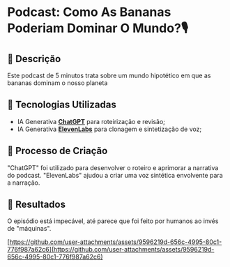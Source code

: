 # Podcast: Como As Bananas Poderiam Dominar O Mundo?🎙️

## 📒 Descrição
Este podcast de 5 minutos trata sobre um mundo hipotético em que as bananas dominam o nosso planeta

## 🤖 Tecnologias Utilizadas
- IA Generativa **[ChatGPT](https://chat.openai.com)** para roteirização e revisão;
- IA Generativa **[ElevenLabs](https://www.elevenlabs.io)** para clonagem e sintetização de voz;

## 🧐 Processo de Criação
"ChatGPT" foi utilizado para desenvolver o roteiro e aprimorar a narrativa do podcast. "ElevenLabs" ajudou a criar uma voz sintética envolvente para a narração.

## 🚀 Resultados
O episódio está impecável, até parece que foi feito por humanos ao invés de "máquinas".

[https://github.com/user-attachments/assets/9596219d-656c-4995-80c1-776f987a62c6](https://github.com/user-attachments/assets/9596219d-656c-4995-80c1-776f987a62c6)
